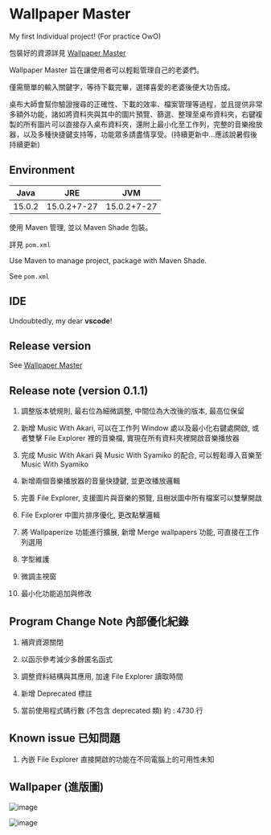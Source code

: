# Wallpaper Master

My first Individual project! (For practice OwO)

包裝好的資源詳見 [Wallpaper Master](https://github.com/Shiritai/wallpaper_master_application)

Wallpaper Master 旨在讓使用者可以輕鬆管理自己的老婆們。

僅需簡單的輸入關鍵字，等待下載完畢，選擇喜愛的老婆後便大功告成。

桌布大師會幫你驗證搜尋的正確性、下載的效率、檔案管理等過程，並且提供非常多額外功能，諸如將資料夾與其中的圖片預覽、篩選、整理至桌布資料夾，右鍵複製的所有圖片可以直接存入桌布資料夾，還附上最小化至工作列，完整的音樂撥放器，以及多種快捷鍵支持等，功能眾多請盡情享受。(持續更新中...應該說暑假後持續更新)

## Environment

Java|JRE|JVM
-|:-:|-
15.0.2|15.0.2+7-27|15.0.2+7-27

使用 Maven 管理, 並以 Maven Shade 包裝。

詳見 `pom.xml`

Use Maven to manage project, package with Maven Shade.

See `pom.xml`

## IDE

Undoubtedly, my dear **vscode**!

## Release version

See [Wallpaper Master](https://github.com/Shiritai/wallpaper_master_application)

## Release note (version 0.1.1)

1. 調整版本號規則, 最右位為細微調整, 中間位為大改後的版本, 最高位保留

2. 新增 Music With Akari, 可以在工作列 Window 處以及最小化右鍵處開啟, 或者雙擊 File Explorer 裡的音樂檔, 實現在所有資料夾裡開啟音樂播放器

3. 完成 Music With Akari 與 Music With Syamiko 的配合, 可以輕鬆導入音樂至 Music With Syamiko

4. 新增兩個音樂播放器的音量快捷鍵, 並更改播放邏輯

5. 完善 File Explorer, 支援圖片與音樂的預覽, 且樹狀圖中所有檔案可以雙擊開啟

6. File Explorer 中圖片排序優化, 更改點擊邏輯

7. 將 Wallpaperize 功能進行擴展, 新增 Merge wallpapers 功能, 可直接在工作列選用

8. 字型維護

9. 微調主視窗

10. 最小化功能追加與修改

## Program Change Note 內部優化紀錄

1. 補齊資源關閉

2. 以函示參考減少多餘匿名函式

3. 調整資料結構與其應用, 加速 File Explorer 讀取時間

4. 新增 Deprecated 標註

5. 當前使用程式碼行數 (不包含 deprecated 類) 約 : 4730 行

## Known issue 已知問題

1. 內嵌 File Explorer 直接開啟的功能在不同電腦上的可用性未知

## Wallpaper (進版圖)

![image](https://i.imgur.com/OqV05rM.jpg)

![image](https://i.imgur.com/sktWxXr.jpg)
